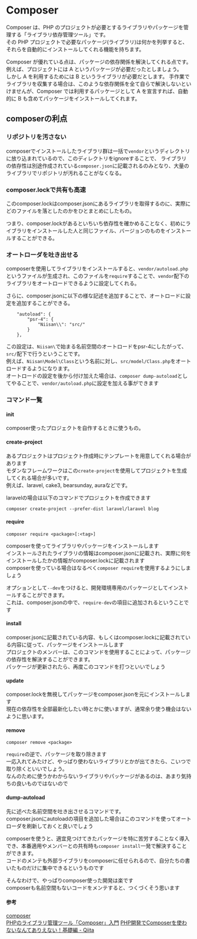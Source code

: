 # Composer

Composer は、PHP のプロジェクトが必要とするライブラリやパッケージを管理する「ライブラリ依存管理ツール」です。  
その PHP プロジェクトで必要なパッケージ(ライブラリ)は何かを列挙すると、それらを自動的にインストールしてくれる機能を持ちます。

Composer が優れている点は、パッケージの依存関係を解決してくれる点です。   例えば、プロジェクトには A というパッケージが必要だったとしましょう。   
しかし A を利用するためには B というライブラリが必要だとします。 手作業でライブラリを収集する場合は、このような依存関係を全て自らで解決しないといけませんが、Composer では利用するパッケージとして A を宣言すれば、自動的に B も含めてパッケージをインストールしてくれます。

## composerの利点

### リポジトリを汚さない

composerでインストールしたライブラリ群は一括で`vendor`というディレクトリに放り込まれているので、このディレクトリをignoreすることで、
ライブラリの依存性は別途作成されている`composer.json`に記載されるのみとなり、大量のライブラリでリポジトリが汚れることがなくなる。

### composer.lockで共有も高速

このcomposer.lockはcomposer.jsonにあるライブラリを取得するのに、実際にどのファイルを落としたのかをひとまとめにしたもの。

つまり、composer.lockがあるといちいち依存性を確かめることなく、初めにライブラリをインストールした人と同じファイル、バージョンのものをインストールすることができる。

### オートローダを吐き出せる

composerを使用してライブラリをインストールすると、`vendor/autoload.php`というファイルが生成され、このファイルを`require`することで、`vendor`配下のライブラリをオートロードできるように設定してくれる。

さらに、composer.jsonに以下の様な記述を追加することで、オートロードに設定を追加することができる。

```
    "autoload": {
        "psr-4": {
            "Niisan\\": "src/"
        }
    },
```

この設定は、`Niisan\`で始まる名前空間のオートロードをpsr-4にしたがって、`src/`配下で行うということです。  
例えば、`Niisan\Model\Class`という名前に対し、`src/model/Class.php`をオートロードするようになります。  
オートロードの設定を後から付け加えた場合は、`composer dump-autoload`としてやることで、`vendor/autoload.php`に設定を加える事ができます 

### コマンド一覧

#### init

composer使ったプロジェクトを自作するときに使うもの。

#### create-project

あるプロジェクトはプロジェクト作成時にテンプレートを用意してくれる場合があります  
モダンなフレームワークはこの`create-project`を使用してプロジェクトを生成してくれる場合が多いです。  
例えば、laravel, cake3, bearsunday, auraなどです。

laravelの場合は以下のコマンドでプロジェクトを作成できます

```
composer create-project --prefer-dist laravel/laravel blog
```

#### require

```
composer require <package>[:<tag>]
```

composerを使ってライブラリやパッケージをインストールします  
インストールされたライブラリの情報はcomposer.jsonに記載され、実際に何をインストールしたかの情報がcomposer.lockに記載されます  
composerを使っている場合はなるべく`composer require`を使用するようにしましょう

オプションとして`--dev`をつけると、開発環境専用のパッケージとしてインストールすることができます。  
これは、composer.jsonの中で、`require-dev`の項目に追加されるということです

#### install

composer.jsonに記載されている内容、もしくはcomposer.lockに記載されている内容に従って、パッケージをインストールします  
プロジェクトのメンバーは、このコマンドを使用することによって、パッケージの依存性を解決することができます。  
パッケージが更新されたら、再度このコマンドを打つといいでしょう

#### update

composer.lockを無視してパッケージをcomposer.jsonを元にインストールします  
現在の依存性を全部最新化したい時とかに使いますが、通常余り使う機会はないように思います。

#### remove

```
composer remove <package>
```

`require`の逆で、パッケージを取り除きます  
一応入れてみたけど、やっぱり使わないライブラリとかが出てきたら、こいつで取り除くといいでしょう。  
なんのために使うかわからないライブラリやパッケージがあるのは、あまり気持ちの良いものではないので

#### dump-autoload

先に述べた名前空間を吐き出させるコマンドです。  
composer.jsonにautoloadの項目を追加した場合はこのコマンドを使ってオートローダを刷新しておくと良いでしょう

composerを使うと、適宜見つけてきたパッケージを特に苦労することなく導入でき、本番適用やメンバーとの共有時も`composer install`一発で解決することができます。  
コードのメンテも外部ライブラリをcomposerに任せられるので、自分たちの書いたものだけに集中できるというものです

そんなわけで、やっぱりcomposer使った開発は楽です  
composerも名前空間もないコードをメンテすると、つくづくそう思います

#### 参考
[composer](https://getcomposer.org/)  
[PHPのライブラリ管理ツール「Composer」入門](https://weblabo.oscasierra.net/php-composer-1/)
[PHP開発でComposerを使わないなんてありえない！基礎編 \- Qiita](https://qiita.com/niisan-tokyo/items/8cccec88d45f38171c94)
